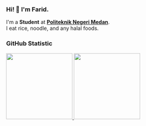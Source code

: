 ### Hi! 👋 I'm Farid.

I'm a **Student** at **[Politeknik Negeri Medan](https://polmed.ac.id/)**.<br>
I eat rice, noodle, and any halal foods.

<!--
**Sertifikat**
* [Belajar Dasar Git dengan GitHub](https://www.dicoding.com/certificates/KEXLLY4J4XG2) (Dicoding).
* [Belajar Dasar Structured Query Language (SQL)](https://www.dicoding.com/certificates/QLZ9R2212P5D) (Dicoding).
* [Kursus SQL](https://progate.com/course_certificate/1378ef4cr9n6p1) (Progate).
* [Memulai Dasar Pemrograman untuk Menjadi Pengembang Software](https://www.dicoding.com/certificates/L4PQ896O4ZO1) (Dicoding).
* [Memulai Dasar Pemrograman untuk Menjadi Pengembang Software](https://www.dicoding.com/certificates/L4PQ896O4ZO1) (Dicoding).
* [Memulai Pemrograman dengan Haskell](https://www.dicoding.com/certificates/07Z68Q03WXQR) (Dicoding).
-->
### GitHub Statistic

<p align="left">

<a href="https://github.com/faridrawing">
  <img height="180em" src="https://github-readme-stats-eight-theta.vercel.app/api?username=faridreaming&show_icons=true&theme=algolia&include_all_commits=true&count_private=true"/>
  <img height="180em" src="https://github-readme-stats-eight-theta.vercel.app/api/top-langs/?username=faridreaming&layout=compact&theme=algolia"/>
</a>

</p>
